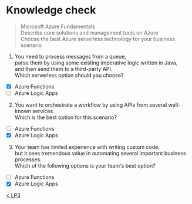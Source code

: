 # Knowledge check

> Microsoft Azure Fundamentals \
> Describe core solutions and management tools on Azure \
> Choose the best Azure serverless technology for your business scenario 

1. You need to process messages from a queue,  
parse them by using some existing imperative logic written in Java,  
and then send them to a third-party API.  
Which serverless option should you choose?
- [X] Azure Functions
- [ ] Azure Logic Apps
2. You want to orchestrate a workflow by using APIs from several well-known services.  
Which is the best option for this scenario?
- [ ] Azure Functions
- [X] Azure Logic Apps
3. Your team has limited experience with writing custom code,  
but it sees tremendous value in automating several important business processes.  
Which of the following options is your team's best option?  
- [ ] Azure Functions
- [X] Azure Logic Apps

[< LP3](3-lp-az-900.md)